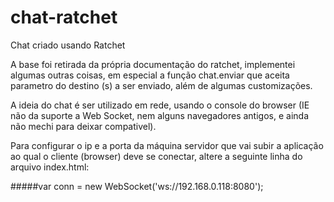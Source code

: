 chat-ratchet
============

Chat criado usando Ratchet

A base foi retirada da própria documentação do ratchet, implementei algumas outras coisas, em especial a função chat.enviar que aceita parametro do destino (s) a ser enviado, além de algumas customizações.

A ideia do chat é ser utilizado em rede, usando o console do browser (IE não da suporte a Web Socket, nem alguns navegadores antigos, e ainda não mechi para deixar compativel).

Para configurar o ip e a porta da máquina servidor que vai subir a aplicação ao qual o cliente (browser) deve se conectar, altere a seguinte linha do arquivo index.html:

#####var conn = new WebSocket('ws://192.168.0.118:8080');
